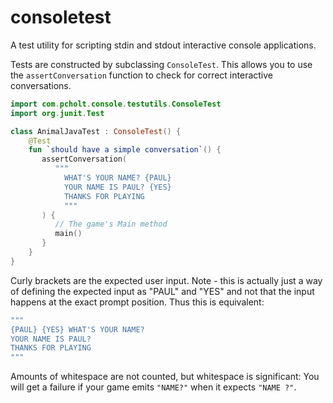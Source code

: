 # consoletest
A test utility for scripting stdin and stdout interactive console applications.

Tests are constructed by subclassing `ConsoleTest`. This allows you to use the
`assertConversation` function to check for correct interactive conversations.
```kotlin
import com.pcholt.console.testutils.ConsoleTest
import org.junit.Test

class AnimalJavaTest : ConsoleTest() {
    @Test
    fun `should have a simple conversation`() {
       assertConversation(
          """
            WHAT'S YOUR NAME? {PAUL}
            YOUR NAME IS PAUL? {YES}
            THANKS FOR PLAYING
            """
       ) {
          // The game's Main method
          main()
       }
    }
}
```

Curly brackets are the expected user input.
Note - this is actually just a way of defining the expected input as "PAUL" and "YES" 
and not that the input happens at the exact prompt position. Thus this is equivalent:
```kotlin
"""
{PAUL} {YES} WHAT'S YOUR NAME? 
YOUR NAME IS PAUL?
THANKS FOR PLAYING
"""
```

Amounts of whitespace are not counted, but whitespace is significant: You will get a failure if
your game emits `"NAME?"` when it expects `"NAME ?"`.
